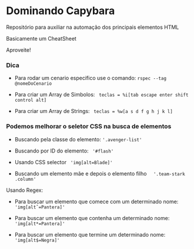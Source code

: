 # Dominando Capybara

Repositório para auxiliar na automação dos principais elementos HTML

Basicamente um CheatSheet

Aproveite!

### Dica
- Para rodar um cenario especifico use o comando: 
```rspec --tag @nomeDoCenario```

- Para criar um Array de Simbolos:
``` teclas = %i[tab escape enter shift control alt]```

- Para criar um Array de Strings:
``` teclas = %w[a s d f g h j k l]```


### Podemos melhorar o seletor CSS na busca de elementos

- Buscando pela classe do elemento:
    ```'.avenger-list'```

- Buscando por ID do elemento:
   ``` '#flash'```

- Usando CSS selector
   ``` 'img[alt=Blade]'```

- Buscando um elemento mãe e depois o elemento filho
  ```  '.team-stark .column'```

Usando Regex:

- Para buscar um elemento que comece com um determinado nome:
   ``` 'img[altˆ=Pantera]'```

- Para buscar um elemento que contenha um determinado nome:
   ``` 'img[alt*=Pantera]'```

- Para buscar um elemento que termine um determinado nome:
    ``` 'img[alt$=Negra]'```




